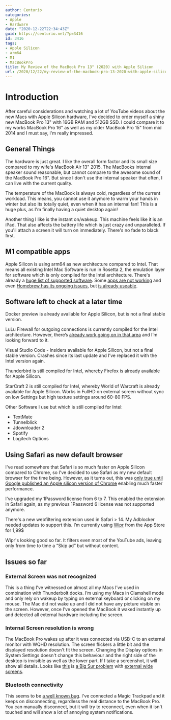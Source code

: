 ```yaml
---
author: Centurio
categories:
- Apple
- Hardware
date: "2020-12-22T22:34:43Z"
guid: https://centurio.net/?p=3416
id: 3416
tags:
- Apple Silicon
- arm64
- M1
- MacBookPro
title: My Review of the MacBook Pro 13" (2020) with Apple Silicon
url: /2020/12/22/my-review-of-the-macbook-pro-13-2020-with-apple-silicon/
---
```

# Introduction

After careful considerations and watching a lot of YouTube videos about the new Macs with Apple Silicon hardware, I've decided to order myself a shiny new MacBook Pro 13" with 16GB RAM and 512GB SSD. I could compare it to my works MacBook Pro 16" as well as my older MacBook Pro 15" from mid 2014 and I must say, I'm really impressed.

## General Things

The hardware is just great. I like the overall form factor and its small size compared to my wife's MacBook Air 13" 2015. The MacBooks internal speaker sound reasonable, but cannot compare to the awesome sound of the MacBook Pro 16". But since I don't use the internal speaker that often, I can live with the current quality.

The temperature of the MacBook is always cold, regardless of the current workload. This means, you cannot use it anymore to warm your hands in winter but also its totally quiet, even when it has an internal fan! This is a huge plus, as I'm finally having a quiet desktop again!

Another thing I like is the instant on/wakeup. This machine feels like it is an iPad. That also affects the battery life which is just crazy and unparalleled. If you'll attach a screen it will turn on immediately. There's no fade to black first.

## M1 compatible apps

Apple Silicon is using arm64 as new architecture compared to Intel. That means all existing Intel Mac Software is run in Rosetta 2, the emulation layer for software which is only compiled for the Intel architecture. There's already a [huge list of supported software](https://isapplesiliconready.com/de/for/m1). Some [apps are not working](https://forums.macrumors.com/threads/big-sur-working-not-working-apps.2242312/) and even [Homebrew has its ongoing issues](https://github.com/Homebrew/brew/issues/7857), but [is already useable](https://soffes.blog/homebrew-on-apple-silicon).

## Software left to check at a later time

Docker preview is already available for Apple Silicon, but is not a final stable version.

LuLu Firewall for outgoing connections is currently compiled for the Intel architecture. However, there’s [already work going on in that area](https://twitter.com/patrickwardle/status/1336144373549953024?s=20) and I’m looking forward to it.

Visual Studio Code - Insiders available for Apple Silicon, but not a final stable version. Crashes since its last update and I’ve replaced it with the Intel version again.

Thunderbird is still compiled for Intel, whereby Firefox is already available for Apple Silicon.

StarCraft 2 is still compiled for Intel, whereby World of Warcraft is already available for Apple Silicon. Works in FullHD on external screen without sync on low Settings but high texture settings around 60-80 FPS.

Other Software I use but which is still compiled for Intel:

  * TextMate
  * Tunnelblick
  * Jdownloader 2
  * Spotify
  * Logitech Options

## Using Safari as new default browser

I've read somewhere that Safari is so much faster on Apple Silicon compared to Chrome, so I've decided to use Safari as my new default browser for the time being. However, as it turns out, this was [only true until Google published an Apple silicon version of Chrome](https://www.imore.com/google-chrome-sees-2x-performance-boost-apple-silicon) enabling much faster performance.

I've upgraded my 1Password license from 6 to 7. This enabled the extension in Safari again, as my previous 1Password 6 license was not supported anymore.

There's a new webfiltering extension used in Safari > 14. My Adblocker needed  updates to support this. I’m currently using [Wipr](https://giorgiocalderolla.com/index.html) from the App Store for 1,99$[]()

Wipr's looking good so far. It filters even most of the YouTube ads, leaving only from time to time a “Skip ad” but without content.

## Issues so far

### External Screen was not recognized

This is a thing I’ve witnessed on almost all my Macs I’ve used in combination with Thunderbolt docks. I’m using my Macs in Clamshell mode and only rely on wakeup by typing on external keyboard or clicking on my mouse. The Mac did not wake up and I did not have any picture visible on the screen. However, once I’ve opened the MacBook it waked instantly up and detected all external hardware including the screen.

### Internal Screen resolution is wrong

The MacBook Pro wakes up after it was connected via USB-C to an external monitor with WQHD resolution. The screen flickers a little bit and the displayed resolution doesn't fit the screen. Changing the Display options in System Settings doesn't change this behaviour and the right side of the desktop is invisible as well as the lower part. If I take a screenshot, it will show all details. Looks like [this](https://developer.apple.com/forums/thread/654876) is [a Big Sur problem](https://forums.macrumors.com/threads/m1-air-ghosting-flickering-with-external-display.2271670) with [external wide screens](https://screenrant.com/apple-m1-mac-external-display-issue-app-solution/).

### Bluetooth connectivity

This seems to be [a well known bug](https://www.reddit.com/r/macmini/comments/jye3hc/m1_mac_mini_has_bluetooth_issues/). I've connected a Magic Trackpad and it keeps on disconnecting, regardless the real distance to the MacBook Pro. You can manually disconnect, but it will try to reconnect, even when it isn't touched and will show a lot of annoying system notifications.